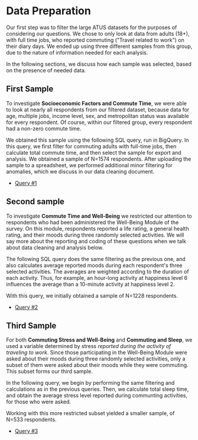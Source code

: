 # Data Preparation

Our first step was to filter the large ATUS datasets for the purposes of considering our questions. We chose to only look at data from adults (18+), with full time jobs, who reported commuting ("Travel related to work") on their diary days. We ended up using three different samples from this group, due to the nature of information needed for each analysis.

In the following sections, we discuss how each sample was selected, based on the presence of needed data.

## First Sample

To investigate **Socioeconomic Factors and Commute Time**, we were able to look at nearly all respondents from our filtered dataset, because data for age, multiple jobs, income level, sex, and metropolitan status was available for every respondent. Of course, within our filtered group, every respondent had a non-zero commute time.

We obtained this sample using the following SQL query, run in BigQuery. In this query, we first filter for commuting adults with full-time jobs, then calculate total commute time, and then select the sample for export and analysis. We obtained a sample of N=1574 respondents. After uploading the sample to a spreadsheet, we performed additional minor filtering for anomalies, which we discuss in our data cleaning document.

* [Query #1](/../scripts/SQL_query_1)

## Second sample

To investigate **Commute Time and Well-Being** we restricted our attention to respondents who had been administered the Well-Being Module of the survey. On this module, respondents reported a life rating, a general health rating, and their moods during three randomly selected activities. We will say more about the reporting and coding of these questions when we talk about data cleaning and analysis below.

The following SQL query does the same filtering as the previous one, and also calculates average reported moods during each respondent's three selected activities. The averages are weighted according to the duration of each activity. Thus, for example, an hour-long activity at happiness level 6 influences the average than a 10-minute activity at happiness level 2.

With this query, we initially obtained a sample of N=1228 respondents.

* [Query #2](/../scripts/SQL_query_2)

## Third Sample

For both **Commuting Stress and Well-Being** and **Commuting and Sleep**, we used a variable determined by stress *reported during the activity of traveling to work*. Since those participating in the Well-Being Module were asked about their moods during three randomly selected activities, only a subset of them were asked about their moods while they were commuting. This subset forms our third sample.

In the following query, we begin by performing the same filtering and calculations as in the previous queries. Then, we calculate total sleep time, and obtain the average stress level reported during communting activities, for those who were asked.

Working with this more restricted subset yielded a smaller sample, of N=533 respondents.

* [Query #3](/../scripts/SQL_query_3)
